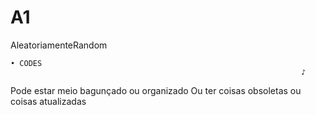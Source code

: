 # A1
AleatoriamenteRandom

    • CODES
                                                                     ♪

   Pode estar meio bagunçado ou organizado
   Ou ter coisas obsoletas ou coisas atualizadas 


